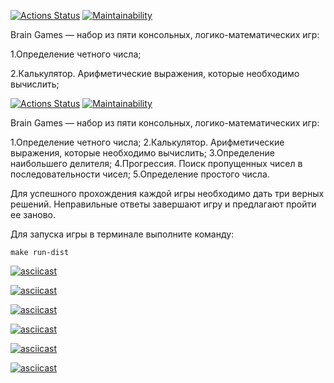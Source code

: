 
[![Actions Status](https://github.com/ssidorovan/java-project-61/workflows/hexlet-check/badge.svg)](https://github.com/ssidorovan/java-project-61/actions)
[![Maintainability](https://api.codeclimate.com/v1/badges/74b9c77994449ec288ea/maintainability)](https://codeclimate.com/github/ssidorovan/java-project-61/maintainability)

Brain Games — набор из пяти консольных, логико-математических игр:



  1.Определение четного числа;

  2.Калькулятор. Арифметические выражения, которые необходимо вычислить;

[![Actions Status](https://github.com/ssidorovan/java-project-61/workflows/hexlet-check/badge.svg)](https://github.com/ssidorovan/java-project-61/actions)
[![Maintainability](https://api.codeclimate.com/v1/badges/74b9c77994449ec288ea/maintainability)](https://codeclimate.com/github/ssidorovan/java-project-61/maintainability)

Brain Games — набор из пяти консольных, логико-математических игр:

  1.Определение четного числа;
  2.Калькулятор. Арифметические выражения, которые необходимо вычислить;
  3.Определение наибольшего делителя;
  4.Прогрессия. Поиск пропущенных чисел в последовательности чисел;
  5.Определение простого числа.

Для успешного прохождения каждой игры необходимо дать три верных решений. Неправильные ответы завершают игру и предлагают пройти ее заново.

Для запуска игры в терминале выполните команду:

`make run-dist`

[![asciicast](https://asciinema.org/a/cCQ6JDCSEf1nVewc9Sjs0oGhJ.svg)](https://asciinema.org/a/cCQ6JDCSEf1nVewc9Sjs0oGhJ)

[![asciicast](https://asciinema.org/a/FiTPcu9aesmAZFnVPojsNeccP.svg)](https://asciinema.org/a/FiTPcu9aesmAZFnVPojsNeccP)

[![asciicast](https://asciinema.org/a/vzbQ32cLCCLqcQGgA45R4AFUS.svg)](https://asciinema.org/a/vzbQ32cLCCLqcQGgA45R4AFUS)

[![asciicast](https://asciinema.org/a/bsPImvCDkwNX6N92ZlBMRy7Os.svg)](https://asciinema.org/a/bsPImvCDkwNX6N92ZlBMRy7Os)

[![asciicast](https://asciinema.org/a/QB6SoRu3kPUmkz8TkujtxXDcJ.svg)](https://asciinema.org/a/QB6SoRu3kPUmkz8TkujtxXDcJ)

[![asciicast](https://asciinema.org/a/szWJLxrFwGCXCqpcAacYOSZfs.svg)](https://asciinema.org/a/szWJLxrFwGCXCqpcAacYOSZfs)

